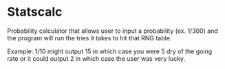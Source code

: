 # Statscalc
Probability calculator that allows user to input a probability (ex. 1/300) and the program will run the tries it takes to hit that RNG table.

Example: 1/10 might output 15 in which case you were 5 dry of the going rate or it could output 2 in which case the user was very lucky.
